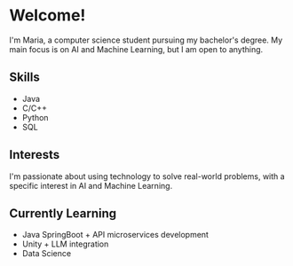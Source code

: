 # Welcome!

I'm Maria, a computer science student pursuing my bachelor's degree. My main focus is on AI and Machine Learning, but I am open to anything.

## Skills
- Java
- C/C++
- Python
- SQL

## Interests
I'm passionate about using technology to solve real-world problems, with a specific interest in AI and Machine Learning.

## Currently Learning
- Java SpringBoot + API microservices development
- Unity + LLM integration
- Data Science
